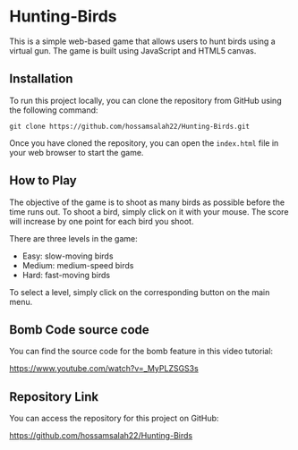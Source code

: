 # Hunting-Birds

This is a simple web-based game that allows users to hunt birds using a virtual gun. The game is built using JavaScript and HTML5 canvas.

## Installation

To run this project locally, you can clone the repository from GitHub using the following command:

```
git clone https://github.com/hossamsalah22/Hunting-Birds.git
```

Once you have cloned the repository, you can open the `index.html` file in your web browser to start the game.

## How to Play

The objective of the game is to shoot as many birds as possible before the time runs out. To shoot a bird, simply click on it with your mouse. The score will increase by one point for each bird you shoot.

There are three levels in the game:

- Easy: slow-moving birds
- Medium: medium-speed birds
- Hard: fast-moving birds

To select a level, simply click on the corresponding button on the main menu.

## Bomb Code source code

You can find the source code for the bomb feature in this video tutorial:

https://www.youtube.com/watch?v=_MyPLZSGS3s

## Repository Link

You can access the repository for this project on GitHub:

https://github.com/hossamsalah22/Hunting-Birds

